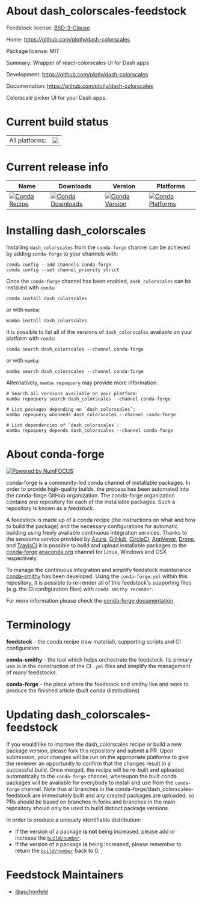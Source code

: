 About dash_colorscales-feedstock
================================

Feedstock license: [BSD-3-Clause](https://github.com/conda-forge/dash_colorscales-feedstock/blob/main/LICENSE.txt)

Home: https://github.com/plotly/dash-colorscales

Package license: MIT

Summary: Wrapper of react-colorscales UI for Dash apps

Development: https://github.com/plotly/dash-colorscales

Documentation: https://github.com/plotly/dash-colorscales

Colorscale picker UI for your Dash apps.

Current build status
====================


<table><tr><td>All platforms:</td>
    <td>
      <a href="https://dev.azure.com/conda-forge/feedstock-builds/_build/latest?definitionId=10166&branchName=main">
        <img src="https://dev.azure.com/conda-forge/feedstock-builds/_apis/build/status/dash_colorscales-feedstock?branchName=main">
      </a>
    </td>
  </tr>
</table>

Current release info
====================

| Name | Downloads | Version | Platforms |
| --- | --- | --- | --- |
| [![Conda Recipe](https://img.shields.io/badge/recipe-dash_colorscales-green.svg)](https://anaconda.org/conda-forge/dash_colorscales) | [![Conda Downloads](https://img.shields.io/conda/dn/conda-forge/dash_colorscales.svg)](https://anaconda.org/conda-forge/dash_colorscales) | [![Conda Version](https://img.shields.io/conda/vn/conda-forge/dash_colorscales.svg)](https://anaconda.org/conda-forge/dash_colorscales) | [![Conda Platforms](https://img.shields.io/conda/pn/conda-forge/dash_colorscales.svg)](https://anaconda.org/conda-forge/dash_colorscales) |

Installing dash_colorscales
===========================

Installing `dash_colorscales` from the `conda-forge` channel can be achieved by adding `conda-forge` to your channels with:

```
conda config --add channels conda-forge
conda config --set channel_priority strict
```

Once the `conda-forge` channel has been enabled, `dash_colorscales` can be installed with `conda`:

```
conda install dash_colorscales
```

or with `mamba`:

```
mamba install dash_colorscales
```

It is possible to list all of the versions of `dash_colorscales` available on your platform with `conda`:

```
conda search dash_colorscales --channel conda-forge
```

or with `mamba`:

```
mamba search dash_colorscales --channel conda-forge
```

Alternatively, `mamba repoquery` may provide more information:

```
# Search all versions available on your platform:
mamba repoquery search dash_colorscales --channel conda-forge

# List packages depending on `dash_colorscales`:
mamba repoquery whoneeds dash_colorscales --channel conda-forge

# List dependencies of `dash_colorscales`:
mamba repoquery depends dash_colorscales --channel conda-forge
```


About conda-forge
=================

[![Powered by
NumFOCUS](https://img.shields.io/badge/powered%20by-NumFOCUS-orange.svg?style=flat&colorA=E1523D&colorB=007D8A)](https://numfocus.org)

conda-forge is a community-led conda channel of installable packages.
In order to provide high-quality builds, the process has been automated into the
conda-forge GitHub organization. The conda-forge organization contains one repository
for each of the installable packages. Such a repository is known as a *feedstock*.

A feedstock is made up of a conda recipe (the instructions on what and how to build
the package) and the necessary configurations for automatic building using freely
available continuous integration services. Thanks to the awesome service provided by
[Azure](https://azure.microsoft.com/en-us/services/devops/), [GitHub](https://github.com/),
[CircleCI](https://circleci.com/), [AppVeyor](https://www.appveyor.com/),
[Drone](https://cloud.drone.io/welcome), and [TravisCI](https://travis-ci.com/)
it is possible to build and upload installable packages to the
[conda-forge](https://anaconda.org/conda-forge) [anaconda.org](https://anaconda.org/)
channel for Linux, Windows and OSX respectively.

To manage the continuous integration and simplify feedstock maintenance
[conda-smithy](https://github.com/conda-forge/conda-smithy) has been developed.
Using the ``conda-forge.yml`` within this repository, it is possible to re-render all of
this feedstock's supporting files (e.g. the CI configuration files) with ``conda smithy rerender``.

For more information please check the [conda-forge documentation](https://conda-forge.org/docs/).

Terminology
===========

**feedstock** - the conda recipe (raw material), supporting scripts and CI configuration.

**conda-smithy** - the tool which helps orchestrate the feedstock.
                   Its primary use is in the construction of the CI ``.yml`` files
                   and simplify the management of *many* feedstocks.

**conda-forge** - the place where the feedstock and smithy live and work to
                  produce the finished article (built conda distributions)


Updating dash_colorscales-feedstock
===================================

If you would like to improve the dash_colorscales recipe or build a new
package version, please fork this repository and submit a PR. Upon submission,
your changes will be run on the appropriate platforms to give the reviewer an
opportunity to confirm that the changes result in a successful build. Once
merged, the recipe will be re-built and uploaded automatically to the
`conda-forge` channel, whereupon the built conda packages will be available for
everybody to install and use from the `conda-forge` channel.
Note that all branches in the conda-forge/dash_colorscales-feedstock are
immediately built and any created packages are uploaded, so PRs should be based
on branches in forks and branches in the main repository should only be used to
build distinct package versions.

In order to produce a uniquely identifiable distribution:
 * If the version of a package **is not** being increased, please add or increase
   the [``build/number``](https://docs.conda.io/projects/conda-build/en/latest/resources/define-metadata.html#build-number-and-string).
 * If the version of a package **is** being increased, please remember to return
   the [``build/number``](https://docs.conda.io/projects/conda-build/en/latest/resources/define-metadata.html#build-number-and-string)
   back to 0.

Feedstock Maintainers
=====================

* [@aschonfeld](https://github.com/aschonfeld/)

